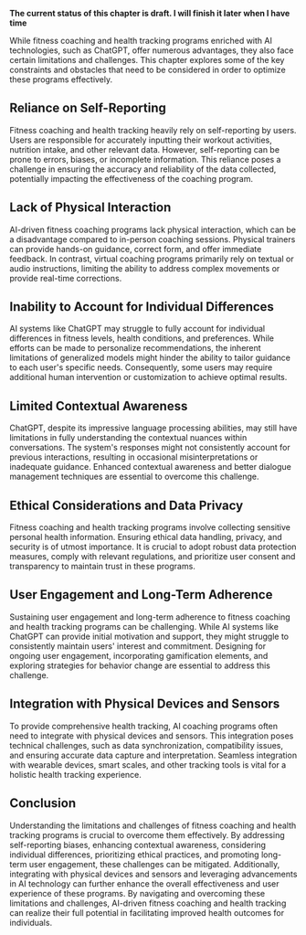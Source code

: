 **The current status of this chapter is draft. I will finish it later when I have time**

While fitness coaching and health tracking programs enriched with AI technologies, such as ChatGPT, offer numerous advantages, they also face certain limitations and challenges. This chapter explores some of the key constraints and obstacles that need to be considered in order to optimize these programs effectively.

Reliance on Self-Reporting
--------------------------

Fitness coaching and health tracking heavily rely on self-reporting by users. Users are responsible for accurately inputting their workout activities, nutrition intake, and other relevant data. However, self-reporting can be prone to errors, biases, or incomplete information. This reliance poses a challenge in ensuring the accuracy and reliability of the data collected, potentially impacting the effectiveness of the coaching program.

Lack of Physical Interaction
----------------------------

AI-driven fitness coaching programs lack physical interaction, which can be a disadvantage compared to in-person coaching sessions. Physical trainers can provide hands-on guidance, correct form, and offer immediate feedback. In contrast, virtual coaching programs primarily rely on textual or audio instructions, limiting the ability to address complex movements or provide real-time corrections.

Inability to Account for Individual Differences
-----------------------------------------------

AI systems like ChatGPT may struggle to fully account for individual differences in fitness levels, health conditions, and preferences. While efforts can be made to personalize recommendations, the inherent limitations of generalized models might hinder the ability to tailor guidance to each user's specific needs. Consequently, some users may require additional human intervention or customization to achieve optimal results.

Limited Contextual Awareness
----------------------------

ChatGPT, despite its impressive language processing abilities, may still have limitations in fully understanding the contextual nuances within conversations. The system's responses might not consistently account for previous interactions, resulting in occasional misinterpretations or inadequate guidance. Enhanced contextual awareness and better dialogue management techniques are essential to overcome this challenge.

Ethical Considerations and Data Privacy
---------------------------------------

Fitness coaching and health tracking programs involve collecting sensitive personal health information. Ensuring ethical data handling, privacy, and security is of utmost importance. It is crucial to adopt robust data protection measures, comply with relevant regulations, and prioritize user consent and transparency to maintain trust in these programs.

User Engagement and Long-Term Adherence
---------------------------------------

Sustaining user engagement and long-term adherence to fitness coaching and health tracking programs can be challenging. While AI systems like ChatGPT can provide initial motivation and support, they might struggle to consistently maintain users' interest and commitment. Designing for ongoing user engagement, incorporating gamification elements, and exploring strategies for behavior change are essential to address this challenge.

Integration with Physical Devices and Sensors
---------------------------------------------

To provide comprehensive health tracking, AI coaching programs often need to integrate with physical devices and sensors. This integration poses technical challenges, such as data synchronization, compatibility issues, and ensuring accurate data capture and interpretation. Seamless integration with wearable devices, smart scales, and other tracking tools is vital for a holistic health tracking experience.

Conclusion
----------

Understanding the limitations and challenges of fitness coaching and health tracking programs is crucial to overcome them effectively. By addressing self-reporting biases, enhancing contextual awareness, considering individual differences, prioritizing ethical practices, and promoting long-term user engagement, these challenges can be mitigated. Additionally, integrating with physical devices and sensors and leveraging advancements in AI technology can further enhance the overall effectiveness and user experience of these programs. By navigating and overcoming these limitations and challenges, AI-driven fitness coaching and health tracking can realize their full potential in facilitating improved health outcomes for individuals.
